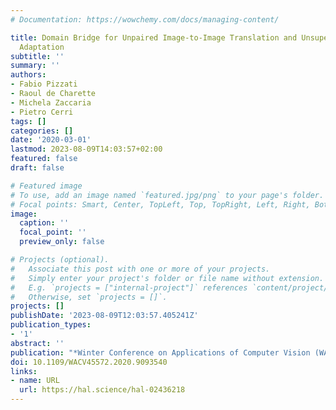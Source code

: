 ```yaml
---
# Documentation: https://wowchemy.com/docs/managing-content/

title: Domain Bridge for Unpaired Image-to-Image Translation and Unsupervised Domain
  Adaptation
subtitle: ''
summary: ''
authors:
- Fabio Pizzati
- Raoul de Charette
- Michela Zaccaria
- Pietro Cerri
tags: []
categories: []
date: '2020-03-01'
lastmod: 2023-08-09T14:03:57+02:00
featured: false
draft: false

# Featured image
# To use, add an image named `featured.jpg/png` to your page's folder.
# Focal points: Smart, Center, TopLeft, Top, TopRight, Left, Right, BottomLeft, Bottom, BottomRight.
image:
  caption: ''
  focal_point: ''
  preview_only: false

# Projects (optional).
#   Associate this post with one or more of your projects.
#   Simply enter your project's folder or file name without extension.
#   E.g. `projects = ["internal-project"]` references `content/project/deep-learning/index.md`.
#   Otherwise, set `projects = []`.
projects: []
publishDate: '2023-08-09T12:03:57.405241Z'
publication_types:
- '1'
abstract: ''
publication: "*Winter Conference on Applications of Computer Vision (WACV '20)*"
doi: 10.1109/WACV45572.2020.9093540
links:
- name: URL
  url: https://hal.science/hal-02436218
---
```

